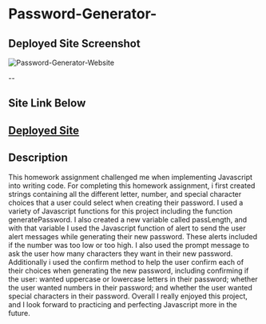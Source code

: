 # Password-Generator-
## Deployed Site Screenshot

![Password-Generator-Website]()

--
## Site Link Below
[Deployed Site](https://jacksonpeak1.github.io/Password-Generator-/)
--
## Description
This homework assignment challenged me when implementing Javascript into writing code. For completing this homework assignment, i first created strings containing all the different letter, number, and special character choices that a user could select when creating their password. I used a variety of Javascript functions for this project including the function generatePassword. I also created a new variable called passLength, and with that variable I used the Javascript function of alert to send the user alert messages while generating their new password. These alerts included if the number was too low or too high. I also used the prompt message to ask the user how many characters they want in their new password. Additionally i used the confirm method to help the user confirm each of their choices when generating the new password, including confirming if the user: wanted uppercase or lowercase letters in their password; whether the user wanted numbers in their password; and whether the user wanted special characters in their password. Overall I really enjoyed this project, and I look forward to practicing and perfecting Javascript more  in the future.